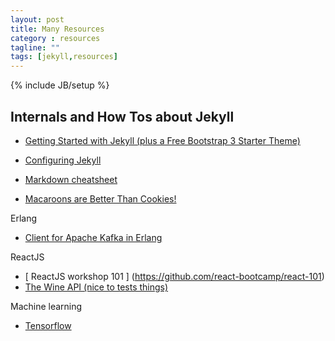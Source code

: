 ```yaml
---
layout: post
title: Many Resources
category : resources
tagline: ""
tags: [jekyll,resources]
---
```


{% include JB/setup %}

## Internals and How Tos about Jekyll

* [Getting Started with Jekyll (plus a Free Bootstrap 3 Starter Theme)](https://scotch.io/tutorials/getting-started-with-jekyll-plus-a-free-bootstrap-3-starter-theme)
* [Configuring Jekyll](https://help.github.com/articles/configuring-jekyll/)
* [Markdown cheatsheet](https://github.com/adam-p/markdown-here/wiki/Markdown-Cheatsheet#code)


* [Macaroons are Better Than Cookies!](http://hackingdistributed.com/2014/05/16/macaroons-are-better-than-cookies/)


Erlang
* [ Client for Apache Kafka in Erlang ](https://github.com/klarna/brod)

ReactJS
* [ ReactJS workshop 101 ] (https://github.com/react-bootcamp/react-101)
* [ The Wine API (nice to tests things)](https://github.com/react-bootcamp/wines-api)


Machine learning
* [Tensorflow](https://www.tensorflow.org/versions/r0.11/get_started/index.html)

